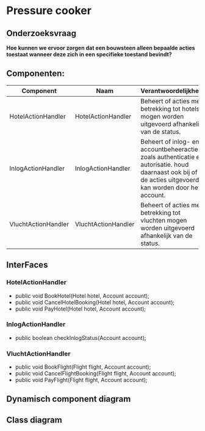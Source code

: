 # Pressure cooker

## Onderzoeksvraag
**Hoe kunnen we ervoor zorgen dat een bouwsteen alleen bepaalde acties toestaat wanneer deze zich in een specifieke toestand bevindt?**

## Componenten:
| Component           | Naam                | Verantwoordelijkheid                                                                                                                                      |
|---------------------|---------------------|-----------------------------------------------------------------------------------------------------------------------------------------------------------|
| HotelActionHandler  | HotelActionHandler  | Beheert of acties met betrekking tot hotels mogen worden uitgevoerd afhankelijk van de status.                                                            |
| InlogActionHandler  | InlogActionHandler  | Beheert of inlog- en accountbeheeracties, zoals authenticatie en autorisatie. houd daarnaast ook bij of de acties uitgevoerd kan worden door het account. |
| VluchtActionHandler | VluchtActionHandler | Beheert of acties met betrekking tot vluchten mogen worden uitgevoerd afhankelijk van de status.                                                          |


## InterFaces
### HotelActionHandler
 - public void BookHotel(Hotel hotel, Account account);
 - public void CancelHotelBooking(Hotel hotel, Account account);
 - public void PayHotel(Hotel hotel, Account account);

### InlogActionHandler
 - public boolean checkInlogStatus(Account account);

### VluchtActionHandler
- public void BookFlight(Flight flight, Account account);
- public void CancelFlightBooking(Flight flight, Account account);
- public void PayFlight(Flight flight, Account account);

## Dynamisch component diagram

## Class diagram
